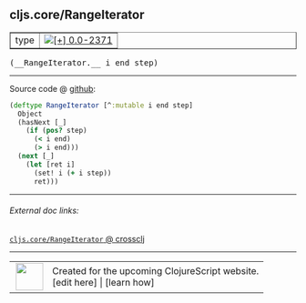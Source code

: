 ## cljs.core/RangeIterator



 <table border="1">
<tr>
<td>type</td>
<td><a href="https://github.com/cljsinfo/cljs-api-docs/tree/0.0-2371"><img valign="middle" alt="[+] 0.0-2371" title="Added in 0.0-2371" src="https://img.shields.io/badge/+-0.0--2371-lightgrey.svg"></a> </td>
</tr>
</table>


 <samp>
(__RangeIterator.__ i end step)<br>
</samp>

---







Source code @ [github](https://github.com/clojure/clojurescript/blob/r1.7.28/src/main/cljs/cljs/core.cljs#L8398-L8407):

```clj
(deftype RangeIterator [^:mutable i end step]
  Object
  (hasNext [_]
    (if (pos? step)
      (< i end)
      (> i end)))
  (next [_]
    (let [ret i]
      (set! i (+ i step))
      ret)))
```

<!--
Repo - tag - source tree - lines:

 <pre>
clojurescript @ r1.7.28
└── src
    └── main
        └── cljs
            └── cljs
                └── <ins>[core.cljs:8398-8407](https://github.com/clojure/clojurescript/blob/r1.7.28/src/main/cljs/cljs/core.cljs#L8398-L8407)</ins>
</pre>

-->

---



###### External doc links:

[`cljs.core/RangeIterator` @ crossclj](http://crossclj.info/fun/cljs.core.cljs/RangeIterator.html)<br>

---

 <table>
<tr><td>
<img valign="middle" align="right" width="48px" src="http://i.imgur.com/Hi20huC.png">
</td><td>
Created for the upcoming ClojureScript website.<br>
[edit here] | [learn how]
</td></tr></table>

[edit here]:https://github.com/cljsinfo/cljs-api-docs/blob/master/cljsdoc/cljs.core/RangeIterator.cljsdoc
[learn how]:https://github.com/cljsinfo/cljs-api-docs/wiki/cljsdoc-files

<!--

This information was too distracting to show to readers, but I'll leave it
commented here since it is helpful to:

- pretty-print the data used to generate this document
- and show how to retrieve that data



The API data for this symbol:

```clj
{:ns "cljs.core",
 :name "RangeIterator",
 :type "type",
 :signature ["[i end step]"],
 :source {:code "(deftype RangeIterator [^:mutable i end step]\n  Object\n  (hasNext [_]\n    (if (pos? step)\n      (< i end)\n      (> i end)))\n  (next [_]\n    (let [ret i]\n      (set! i (+ i step))\n      ret)))",
          :title "Source code",
          :repo "clojurescript",
          :tag "r1.7.28",
          :filename "src/main/cljs/cljs/core.cljs",
          :lines [8398 8407]},
 :full-name "cljs.core/RangeIterator",
 :full-name-encode "cljs.core/RangeIterator",
 :history [["+" "0.0-2371"]]}

```

Retrieve the API data for this symbol:

```clj
;; from Clojure REPL
(require '[clojure.edn :as edn])
(-> (slurp "https://raw.githubusercontent.com/cljsinfo/cljs-api-docs/catalog/cljs-api.edn")
    (edn/read-string)
    (get-in [:symbols "cljs.core/RangeIterator"]))
```

-->
